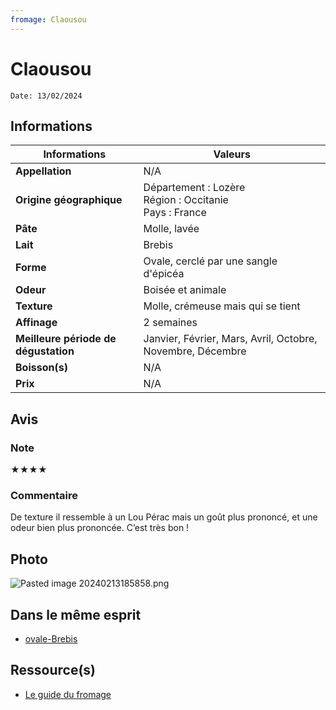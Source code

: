 ```yaml
---
fromage: Claousou
---
```

# Claousou
```
Date: 13/02/2024
```
## Informations

| Informations | Valeurs |
| ---- | ---- |
| **Appellation** | N/A |
| **Origine géographique** | Département : Lozère<br>Région : Occitanie<br>Pays : France   |
| **Pâte** | Molle, lavée |
| **Lait** | Brebis |
| **Forme** | Ovale, cerclé par une sangle d'épicéa |
| **Odeur** | Boisée et animale |
| **Texture** | Molle, crémeuse mais qui se tient |
| **Affinage** | 2 semaines |
| **Meilleure période de dégustation** | Janvier, Février, Mars, Avril, Octobre, Novembre, Décembre |
| **Boisson(s)** | N/A |
| **Prix** | N/A |

## Avis
### Note
★★★★
### Commentaire
De texture il ressemble à un Lou Pérac mais un goût plus prononcé, et une odeur bien plus prononcée. C’est très bon !

## Photo
![Pasted image 20240213185858.png](./M%C3%A9dias/Pasted%20image%2020240213185858.png)

## Dans le même esprit
* [ovale-Brebis](./ovale-Brebis.md)

## Ressource(s)
* [Le guide du fromage](https://www.leguidedufromage.com/le-claousou-io621.html)